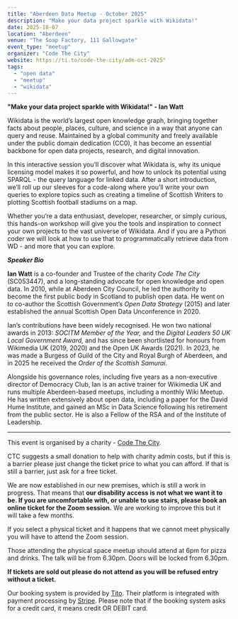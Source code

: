 ```yaml
---
title: "Aberdeen Data Meetup - October 2025"
description: "Make your data project sparkle with Wikidata!"
date: 2025-10-07
location: "Aberdeen"
venue: "The Soap Factory, 111 Gallowgate"
event_type: "meetup"
organizer: "Code The City"
website: https://ti.to/code-the-city/adm-oct-2025"
tags:
  - "open data"
  - "meetup"
  - "wikidata"
---
```


**"Make your data project sparkle with Wikidata!" - Ian Watt**

Wikidata is the world’s largest open knowledge graph, bringing together facts about people, places, culture, and science in a way that anyone can query and reuse. Maintained by a global community and freely available under the public domain dedication (CC0), it has become an essential backbone for open data projects, research, and digital innovation.

In this interactive session you’ll discover what Wikidata is, why its unique licensing model makes it so powerful, and how to unlock its potential using SPARQL - the query language for linked data. After a short introduction, we’ll roll up our sleeves for a code-along where you’ll write your own queries to explore topics such as creating a timeline of Scottish Writers to plotting Scottish football stadiums on a map.

Whether you’re a data enthusiast, developer, researcher, or simply curious, this hands-on workshop will give you the tools and inspiration to connect your own projects to the vast universe of Wikidata. And if you are a Python coder we will look at how to use that to programmatically retrieve data from WD - and more that you can explore.

***Speaker Bio***

**Ian Watt** is a co-founder and Trustee of the charity *Code The City* (SC053447), and a long-standing advocate for open knowledge and open data. In 2010, while at Aberdeen City Council, he led the authority to become the first public body in Scotland to publish open data. He went on to co-author the Scottish Government’s *Open Data Strategy* (2015) and later established the annual Scottish Open Data Unconference in 2020.

Ian’s contributions have been widely recognised. He won two national awards in 2013: *SOCITM Member of the Year,* and the *Digital Leaders 50 UK Local Government Award,* and has since been shortlisted for honours from Wikimedia UK (2019, 2020) and the Open UK Awards (2021). In 2023, he was made a Burgess of Guild of the City and Royal Burgh of Aberdeen, and in 2025 he received the *Order of the Scottish Samurai*.

Alongside his governance roles, including five years as a non-executive director of Democracy Club, Ian is an active trainer for Wikimedia UK and runs multiple Aberdeen-based meetups, including a monthly Wiki Meetup. He has written extensively about open data, including a paper for the David Hume Institute, and gained an MSc in Data Science following his retirement from the public sector. He is also a Fellow of the RSA and of the Institute of Leadership.

---

This event is organised by a charity - [Code The City](https://codethecity.org/).

CTC suggests a small donation to help with charity admin costs, but if this is a barrier please just change the ticket price to what you can afford. If that is still a barrier, just ask for a free ticket.

We are now established in our new premises, which is still a work in progress. That means that **our disability access is not what we want it to be. If you are uncomfortable with, or unable to use stairs, please book an online ticket for the Zoom session.** We are working to improve this but it will take a few months.

If you select a physical ticket and it happens that we cannot meet physically you will have to attend the Zoom session.

Those attending the physical space meetup should attend at 6pm for pizza and drinks. The talk will be from 6.30pm. Doors will be locked from 6.30pm.

**If tickets are sold out please do not attend as you will be refused entry without a ticket.**

Our booking system is provided by [Tito](https://teamtito.com/about). Their platform is integrated with payment processing by [Stripe](https://stripe.com/gb). Please note that if the booking system asks for a credit card, it means credit OR DEBIT card.
